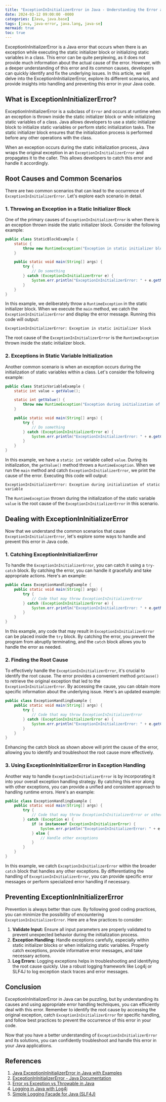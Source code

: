 ```yaml
---
title: "ExceptionInInitializerError in Java - Understanding the Error and Its Solutions"
date: 2024-03-12 09:00:00 -0000
categories: [Java, java.base]
tags: [java, java-error, java.lang, java-se]
mermaid: true
toc: true
---
```



ExceptionInInitializerError is a Java error that occurs when there is an exception while executing the static initializer block or initializing static variables in a class. This error can be quite perplexing, as it does not provide much information about the actual cause of the error. However, with a deeper understanding of this error and its common causes, developers can quickly identify and fix the underlying issues. In this article, we will delve into the ExceptionInInitializerError, explore its different scenarios, and provide insights into handling and preventing this error in your Java code.

## What is ExceptionInInitializerError?

ExceptionInInitializerError is a subclass of `Error` and occurs at runtime when an exception is thrown inside the static initializer block or while initializing static variables of a class. Java allows developers to use a static initializer block to initialize static variables or perform static initialization tasks. The static initializer block ensures that the initialization process is performed before any other operations with the class.

When an exception occurs during the static initialization process, Java wraps the original exception in an `ExceptionInInitializerError` and propagates it to the caller. This allows developers to catch this error and handle it accordingly.

## Root Causes and Common Scenarios

There are two common scenarios that can lead to the occurrence of `ExceptionInInitializerError`. Let's explore each scenario in detail.

### 1. Throwing an Exception in a Static Initializer Block

One of the primary causes of `ExceptionInInitializerError` is when there is an exception thrown inside the static initializer block. Consider the following example:

```java
public class StaticBlockExample {
    static {
        throw new RuntimeException("Exception in static initializer block");
    }

    public static void main(String[] args) {
        try {
            // Do something
        } catch (ExceptionInInitializerError e) {
            System.err.println("ExceptionInInitializerError: " + e.getMessage());
        }
    }
}
```

In this example, we deliberately throw a `RuntimeException` in the static initializer block. When we execute the `main` method, we catch the `ExceptionInInitializerError` and display the error message. Running this code will output:

```
ExceptionInInitializerError: Exception in static initializer block
```

The root cause of the `ExceptionInInitializerError` is the `RuntimeException` thrown inside the static initializer block.

### 2. Exceptions in Static Variable Initialization

Another common scenario is when an exception occurs during the initialization of static variables within a class. Let's consider the following example:

```java
public class StaticVariableExample {
    static int value = getValue();

    static int getValue() {
        throw new RuntimeException("Exception during initialization of static variable");
    }

    public static void main(String[] args) {
        try {
            // Do something
        } catch (ExceptionInInitializerError e) {
            System.err.println("ExceptionInInitializerError: " + e.getCause().getMessage());
        }
    }
}
```

In this example, we have a `static int` variable called `value`. During its initialization, the `getValue()` method throws a `RuntimeException`. When we run the `main` method and catch `ExceptionInInitializerError`, we print the cause of the error. Executing this code will output:

```
ExceptionInInitializerError: Exception during initialization of static variable
```

The `RuntimeException` thrown during the initialization of the static variable `value` is the root cause of the `ExceptionInInitializerError` in this scenario.

## Dealing with ExceptionInInitializerError

Now that we understand the common scenarios that cause `ExceptionInInitializerError`, let's explore some ways to handle and prevent this error in Java code.

### 1. Catching ExceptionInInitializerError

To handle the `ExceptionInInitializerError`, you can catch it using a `try-catch` block. By catching the error, you can handle it gracefully and take appropriate actions. Here's an example:

```java
public class ExceptionHandlingExample {
    public static void main(String[] args) {
        try {
            // Code that may throw ExceptionInInitializerError
        } catch (ExceptionInInitializerError e) {
            System.err.println("ExceptionInInitializerError: " + e.getMessage());
        }
    }
}
```

In this example, any code that may result in `ExceptionInInitializerError` can be placed inside the `try` block. By catching the error, you prevent the program from abruptly terminating, and the `catch` block allows you to handle the error as needed.

### 2. Finding the Root Cause

To effectively handle the `ExceptionInInitializerError`, it's crucial to identify the root cause. The error provides a convenient method `getCause()` to retrieve the original exception that led to the `ExceptionInInitializerError`. By accessing the cause, you can obtain more specific information about the underlying issue. Here's an updated example:

```java
public class ExceptionHandlingExample {
    public static void main(String[] args) {
        try {
            // Code that may throw ExceptionInInitializerError
        } catch (ExceptionInInitializerError e) {
            System.err.println("ExceptionInInitializerError: " + e.getCause().getMessage());
        }
    }
}
```

Enhancing the catch block as shown above will print the cause of the error, allowing you to identify and troubleshoot the root cause more effectively.

### 3. Using ExceptionInInitializerError in Exception Handling

Another way to handle `ExceptionInInitializerError` is by incorporating it into your overall exception handling strategy. By catching this error along with other exceptions, you can provide a unified and consistent approach to handling runtime errors. Here's an example:

```java
public class ExceptionHandlingExample {
    public static void main(String[] args) {
        try {
            // Code that may throw ExceptionInInitializerError or other exceptions
        } catch (Exception e) {
            if (e instanceof ExceptionInInitializerError) {
                System.err.println("ExceptionInInitializerError: " + e.getCause().getMessage());
            } else {
                // Handle other exceptions
            }
        }
    }
}
```

In this example, we catch `ExceptionInInitializerError` within the broader `catch` block that handles any other exceptions. By differentiating the handling of `ExceptionInInitializerError`, you can provide specific error messages or perform specialized error handling if necessary.

## Preventing ExceptionInInitializerError

Prevention is always better than cure. By following good coding practices, you can minimize the possibility of encountering `ExceptionInInitializerError`. Here are a few practices to consider:

1. **Validate Input:** Ensure all input parameters are properly validated to prevent unexpected behavior during the initialization process.
2. **Exception Handling:** Handle exceptions carefully, especially within static initializer blocks or when initializing static variables. Properly catch exceptions, provide informative error messages, and take necessary actions.
3. **Log Errors:** Logging exceptions helps in troubleshooting and identifying the root cause quickly. Use a robust logging framework like Log4j or SLF4J to log exception stack traces and error messages.

## Conclusion

ExceptionInInitializerError in Java can be puzzling, but by understanding its causes and using appropriate error handling techniques, you can efficiently deal with this error. Remember to identify the root cause by accessing the original exception, catch `ExceptionInInitializerError` for specific handling, and follow best practices to prevent the occurrence of this error in your code.

Now that you have a better understanding of `ExceptionInInitializerError` and its solutions, you can confidently troubleshoot and handle this error in your Java applications.

## References

1. [Java ExceptionInInitializerError in Java with Examples](https://www.geeksforgeeks.org/exceptionininitializererror-in-java-with-examples/)
2. [ExceptionInInitializerError - Java Documentation](https://docs.oracle.com/javase/8/docs/api/java/lang/ExceptionInInitializerError.html)
3. [Error vs Exception vs Throwable in Java](https://www.baeldung.com/java-error-exception-throwable)
4. [Logging in Java with Log4j](https://logging.apache.org/log4j/2.x/)
5. [Simple Logging Facade for Java (SLF4J)](http://www.slf4j.org/)

